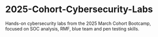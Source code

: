 # 2025-Cohort-Cybersecurity-Labs
Hands-on cybersecurity labs from the 2025 March Cohort Bootcamp, focused on SOC analysis, RMF, blue team and pen testing skills.
